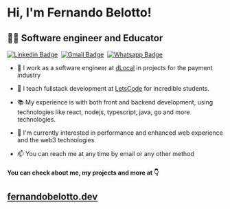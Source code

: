 

# Hi, I'm Fernando Belotto!
##  👨‍💻 Software engineer and Educator
[![Linkedin Badge](https://img.shields.io/badge/-LinkedIn-0077B5?style=flat&logo=Linkedin&logoColor=white&link=https://www.linkedin.com/in/fernando-gabriel-bosco/)](https://www.linkedin.com/in/fernando-gabriel-bosco/)&nbsp;
[![Gmail Badge](https://img.shields.io/badge/-Gmail-c5392a?style=flat&logo=Gmail&logoColor=white&link=mailto:fernando.bbosco@gmail.com)](mailto:fernando.bbosco@gmail.com)&nbsp;
[![Whatsapp Badge](https://img.shields.io/badge/-Whatsapp-2DB540?style=flat&labelColor=whatsapp&logo=whatsapp&logoColor=white&link=https://api.whatsapp.com/send?phone=5519997773727)](https://api.whatsapp.com/send?phone=5519997773727)&nbsp;

- 🚀  I work as a software engineer at [dLocal](https://dlocal.com) in projects for the payment industry

- 🚀  I teach fullstack development at [LetsCode](https://letscode.com.br/) for incredible students.

- 📚  My experience is with both front and backend development, using technologies like react, nodejs, typescript, java, go and more technologies.

- 📝  I'm currently interested in performance and enhanced web experience and the web3 technologies

- 📫  You can reach me at any time by email or any other method


#### You can check about me, my projects and more at 👇
##  [fernandobelotto.dev](https://fernandobelotto.dev)
